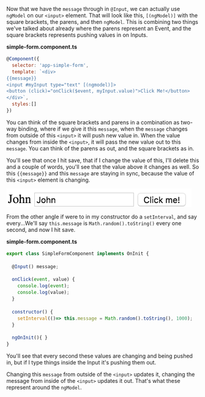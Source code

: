 Now that we have the `message` through in `@Input`, we can actually use `ngModel` on our `<input>` element. That will look like this, `[(ngModel)]` with the square brackets, the parens, and then `ngModel`. This is combining two things we've talked about already where the parens represent an Event, and the square brackets represents pushing values in on Inputs.

**simple-form.component.ts**
``` javascript
@Component({
  selector: 'app-simple-form',
  template: `<div>
{{message}}
<input #myInput type="text" [(ngmodel)]>
<button (click)="onClick($event, myInput.value)">Click Me!</button>
</div>`,
  styles:[]
})
```
You can think of the square brackets and parens in a combination as two-way binding, where if we give it this `message`, when the `message` changes from outside of this `<input>` it will push new value in. When the value changes from inside the `<input>`, it will pass the new value out to this `message`. You can think of the parens as out, and the square brackets as in.

You'll see that once I hit save, that if I change the value of this, I'll delete this and a couple of words, you'll see that the value above it changes as well. So this `{{message}}` and this `message` are staying in sync, because the value of this `<input>` element is changing.

![ngModel binding](../images/angular-2-using-ng-model-for-two-way-binding-ngModel.png)

From the other angle if were to in my constructor do a `setInterval`, and say every...We'll say `this.message` is `Math.random().toString()` every one second, and now I hit save. 

**simple-form.component.ts**
``` javascript
export class SimpleFormComponent implements OnInit {

  @Input() message;

  onClick(event, value) {
    console.log(event);
    console.log(value);
  }

  constructor() {
    setInterval(()=> this.message = Math.random().toString(), 1000);
  }

  ngOnInit(){ }
}
```
You'll see that every second these values are changing and being pushed in, but if I type things inside the Input it's pushing them out.

Changing this `message` from outside of the `<input>` updates it, changing the message from inside of the `<input>` updates it out. That's what these represent around the `ngModel`.